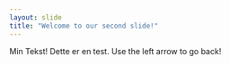```yaml
---
layout: slide
title: "Welcome to our second slide!"
---
```

Min Tekst! Dette er en test.
Use the left arrow to go back!